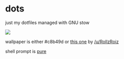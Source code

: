 # dots

just my dotfiles managed with GNU stow

![](shots/shots/shot6.png)

wallpaper is either #c8b49d or [this one](https://i.redd.it/ub0wgulyuml01.jpg) by [/u/RollzRoiz](https://www.reddit.com/user/RollzRoiz)

shell prompt is [pure](https://github.com/sindresorhus/pure)
